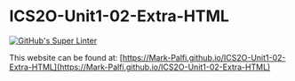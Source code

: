 # ICS2O-Unit1-02-Extra-HTML

[![GitHub's Super Linter](https://github.com/Mark-Palfi/ICS2O-Unit1-02-Extra-HTML/workflows/GitHub's%20Super%20Linter/badge.svg)](https://github.com/Mark-Palfi/ICS2O-Unit1-02-Extra-HTML/actions)

This website can be found at: [https://Mark-Palfi.github.io/ICS2O-Unit1-02-Extra-HTML](https://Mark-Palfi.github.io/ICS2O-Unit1-02-Extra-HTML)
